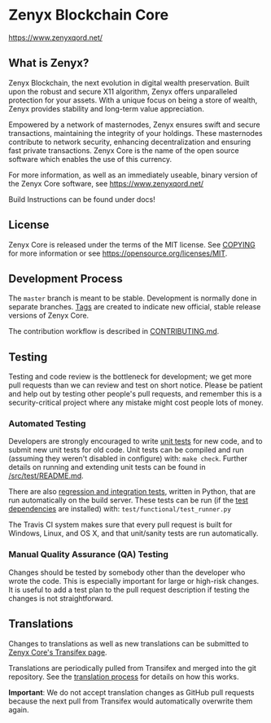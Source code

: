 Zenyx Blockchain Core
===========================


https://www.zenyxqord.net/


What is Zenyx?
-------------

Zenyx Blockchain, the next evolution in digital wealth
preservation. Built upon the robust and secure X11 algorithm,
Zenyx offers unparalleled protection for your assets. With
a unique focus on being a store of wealth, Zenyx provides 
stability and long-term value appreciation.

Empowered by a network of masternodes, Zenyx ensures swift
and secure transactions, maintaining the integrity of your
holdings. These masternodes contribute to network security,
enhancing decentralization and ensuring fast private transactions.
Zenyx Core is the name of the open source software which enables
the use of this currency.

For more information, as well as an immediately useable, binary version of
the Zenyx Core software, see https://www.zenyxqord.net/


Build Instructions can be found under docs!

License
-------

Zenyx Core is released under the terms of the MIT license. See [COPYING](COPYING) for more
information or see https://opensource.org/licenses/MIT.

Development Process
-------------------

The `master` branch is meant to be stable. Development is normally done in separate branches.
[Tags](https://github.com/zenyxqord/zenyx/tags) are created to indicate new official,
stable release versions of Zenyx Core.

The contribution workflow is described in [CONTRIBUTING.md](CONTRIBUTING.md).

Testing
-------

Testing and code review is the bottleneck for development; we get more pull
requests than we can review and test on short notice. Please be patient and help out by testing
other people's pull requests, and remember this is a security-critical project where any mistake might cost people
lots of money.

### Automated Testing

Developers are strongly encouraged to write [unit tests](src/test/README.md) for new code, and to
submit new unit tests for old code. Unit tests can be compiled and run
(assuming they weren't disabled in configure) with: `make check`. Further details on running
and extending unit tests can be found in [/src/test/README.md](/src/test/README.md).

There are also [regression and integration tests](/test), written
in Python, that are run automatically on the build server.
These tests can be run (if the [test dependencies](/test) are installed) with: `test/functional/test_runner.py`

The Travis CI system makes sure that every pull request is built for Windows, Linux, and OS X, and that unit/sanity tests are run automatically.

### Manual Quality Assurance (QA) Testing

Changes should be tested by somebody other than the developer who wrote the
code. This is especially important for large or high-risk changes. It is useful
to add a test plan to the pull request description if testing the changes is
not straightforward.

Translations
------------

Changes to translations as well as new translations can be submitted to
[Zenyx Core's Transifex page](https://www.transifex.com/projects/p/zenyx/).

Translations are periodically pulled from Transifex and merged into the git repository. See the
[translation process](doc/translation_process.md) for details on how this works.

**Important**: We do not accept translation changes as GitHub pull requests because the next
pull from Transifex would automatically overwrite them again.


